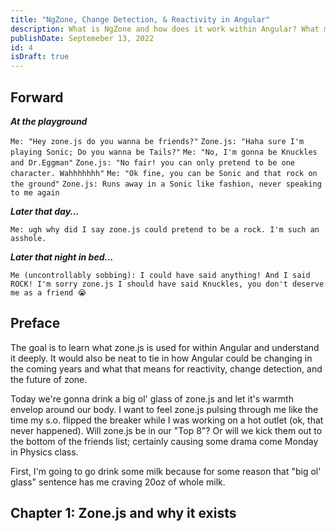 ```yaml
---
title: "NgZone, Change Detection, & Reactivity in Angular"
description: What is NgZone and how does it work within Angular? What might the future hold for reactivity?
publishDate: Septemeber 13, 2022
id: 4
isDraft: true
---
```


## Forward

**_At the playground_**

`Me: "Hey zone.js do you wanna be friends?"`
`Zone.js: "Haha sure I'm playing Sonic; Do you wanna be Tails?"`
`Me: "No, I'm gonna be Knuckles and Dr.Eggman"`
`Zone.js: "No fair! you can only pretend to be one character. Wahhhhhhh"`
`Me: "Ok fine, you can be Sonic and that rock on the ground"`
`Zone.js: Runs away in a Sonic like fashion, never speaking to me again`

**_Later that day..._**

`Me: ugh why did I say zone.js could pretend to be a rock. I'm such an asshole.`

**_Later that night in bed..._**

`Me (uncontrollably sobbing): I could have said anything! And I said ROCK! I'm sorry zone.js I should have said Knuckles, you don't deserve me as a friend 😭`

## Preface

The goal is to learn what zone.js is used for within Angular and understand it deeply. It would also be neat to tie in how Angular could be changing in the coming years and what that means for reactivity, change detection, and the future of zone.

Today we're gonna drink a big ol' glass of zone.js and let it's warmth envelop around our body. I want to feel zone.js pulsing through me like the time my s.o. flipped the breaker while I was working on a hot outlet (ok, that never happened). Will zone.js be in our "Top 8"? Or will we kick them out to the bottom of the friends list; certainly causing some drama come Monday in Physics class.

First, I'm going to go drink some milk because for some reason that "big ol' glass" sentence has me craving 20oz of whole milk.

## Chapter 1: Zone.js and why it exists
